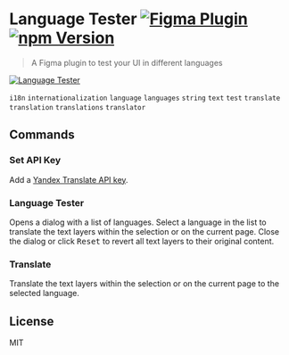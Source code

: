 # Language Tester [![Figma Plugin](https://img.shields.io/badge/figma-Language%20Tester-1BC47D.svg)](https://figma.com/c/plugin/767379122107077581/Language-Tester) [![npm Version](https://img.shields.io/npm/v/figma-language-tester.svg)](https://www.npmjs.com/package/figma-anguage-tester)

> A Figma plugin to test your UI in different languages

[![Language Tester](https://raw.githubusercontent.com/yuanqing/figma-plugins/master/packages/figma-language-tester/media/cover.png)](https://figma.com/c/plugin/767379122107077581/Language-Tester)

`i18n` `internationalization` `language` `languages` `string` `text` `test` `translate` `translation` `translations` `translator`

## Commands

### Set API Key

Add a [Yandex Translate API key](https://translate.yandex.com/developers/keys).

### Language Tester

Opens a dialog with a list of languages. Select a language in the list to translate the text layers within the selection or on the current page. Close the dialog or click <kbd>Reset</kbd> to revert all text layers to their original content.

### Translate

Translate the text layers within the selection or on the current page to the selected language.

## License

MIT

